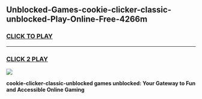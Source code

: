 
## Unblocked-Games-cookie-clicker-classic-unblocked-Play-Online-Free-4266m
<h3>
<a href="https://premium76.site?title=cookie-clicker-classic-unblocked&ref=26A">CLICK TO PLAY</a></h3>
<hr>

<h3>
<a href="https://premium76.site?title=cookie-clicker-classic-unblocked&ref=26A">CLICK 2 PLAY</a>
  
</h3>

<a href="https://premium76.site?title=cookie-clicker-classic-unblocked&ref=26A"><img src="https://clearcache.store/games.png"></a>


**cookie-clicker-classic-unblocked games unblocked: Your Gateway to Fun and Accessible Online Gaming**
